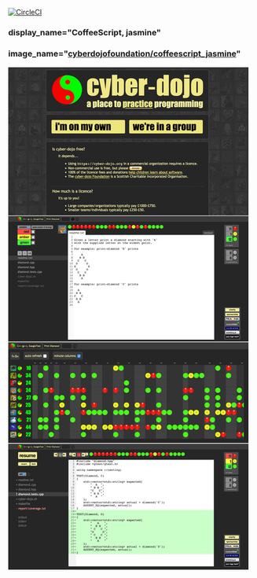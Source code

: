 [![CircleCI](https://circleci.com/gh/cyber-dojo-start-points/coffeescript-jasmine.svg?style=svg)](https://circleci.com/gh/cyber-dojo-start-points/coffeescript-jasmine)

### display_name="CoffeeScript, jasmine"
### image_name="[cyberdojofoundation/coffeescript_jasmine](https://hub.docker.com/repository/docker/cyberdojofoundation/coffeescript_jasmine)"

![cyber-dojo.org home page](https://github.com/cyber-dojo/cyber-dojo/blob/master/shared/home_page_snapshot.png)
